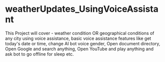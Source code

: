 # weatherUpdates_UsingVoiceAssistant
This Project will cover - 
weather condition OR geographical conditions of any city using voice assistance, 
basic voice assistance features like 
get today's date or time, 
change AI bot voice gender, 
Open document directory, 
Open Google and search anything, 
Open YouTube and play anything and 
ask bot to go offline for sleep etc.  
